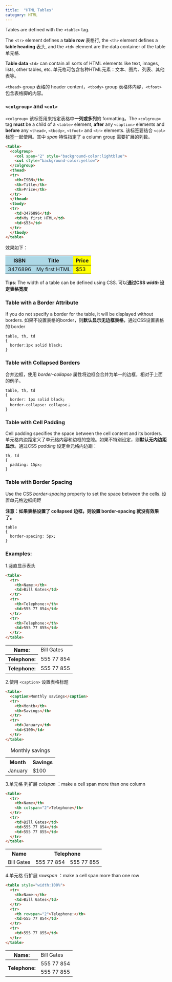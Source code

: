 ```yaml
---
title:  "HTML Tables"
category: HTML
---
```

Tables are defined with the `<table>` tag.

The `<tr>` element defines a **table row** 表格行, the `<th>` element defines a **table heading** 表头, and the `<td>` element are the data container of the table 单元格.

**Table data** `<td>` can contain all sorts of HTML elements like text, images, lists, other tables, etc. 单元格可包含各种HTML元素：文本、图片、列表、其他表等。

`<thead>` group 表格的 header content，`<tbody>` group 表格体内容，`<tfoot>` 包含表格脚的内容。

<!--more-->

### `<colgroup>` and `<col>`

`<colgroup>` 该标签用来指定表格中**一列或多列**的 formatting。The `<colgroup>` tag **must** be a child of a `<table>` element, **after** any `<caption>` elements and **before** any `<thead>`, `<tbody>`, `<tfoot>` and `<tr>` elements. 该标签要结合 `<col>` 标签一起使用。其中 _span_ 特性指定了 a column group 需要扩展的列数。

```html
<table>
  <colgroup>
    <col span="2" style="background-color:lightblue">
    <col style="background-color:yellow">
  </colgroup>
  <thead>
  <tr>
    <th>ISBN</th>
    <th>Title</th>
    <th>Price</th>
  </tr>
  </thead>
  <tbody>
  <tr>
    <td>3476896</td>
    <td>My first HTML</td>
    <td>$53</td>
  </tr>
  </tbody>
</table>
```

效果如下：

<table>
  <colgroup>
    <col span="2" style="background-color:lightblue">
    <col style="background-color:yellow">
  </colgroup>
  <thead>
    <tr>
      <th>ISBN</th>
      <th>Title</th>
      <th>Price</th>
    </tr>
  </thead>
  <tbody>
    <tr>
      <td>3476896</td>
      <td>My first HTML</td>
      <td>$53</td>
    </tr>
  </tbody>
</table>

**Tips**: The width of a table can be defined using CSS. 可以**通过CSS _width_ 设定表格宽度**

### Table with a Border Attribute

If you do not specify a border for the table, it will be displayed without borders. 如果不设置表格的border，则**默认显示无边框表格**，通过CSS设置表格的 border

    table, th, td
    {
      border:1px solid black;
    }

### Table with Collapsed Borders

合并边框，使用 _border-collapse_ 属性将边框会合并为单一的边框，相对于上面的例子。

    table, th, td
    {
      border: 1px solid black;
      border-collapse: collapse；
    }

### Table with Cell Padding

Cell padding specifies the space between the cell content and its borders. 单元格内边距定义了单元格内容和边框的空隙。如果不特别设定，则**默认无内边距显示**。通过CSS _padding_ 设定单元格内边距：

    th, td
    {
      padding: 15px;
    }

### Table with Border Spacing

Use the CSS _border-spacing_ property to set the space between the cells. 设置单元格边框间距

**注意：如果表格设置了 collapsed 边框，则设置 border-spacing 就没有效果了。**

    table
    {
      border-spacing: 5px;
    }

### Examples:

1.竖直显示表头

```html
<table>
  <tr>
    <th>Name:</th>
    <td>Bill Gates</td>
  </tr>
  <tr>
    <th>Telephone:</th>
    <td>555 77 854</td>
  </tr>
  <tr>
    <th>Telephone:</th>
    <td>555 77 855</td>
  </tr>
</table>
```

<table>
  <tr>
    <th>Name:</th>
    <td>Bill Gates</td>
  </tr>
  <tr>
    <th>Telephone:</th>
    <td>555 77 854</td>
  </tr>
  <tr>
    <th>Telephone:</th>
    <td>555 77 855</td>
  </tr>
</table>

2.使用 `<caption>` 设置表格标题

```html
<table>
  <caption>Monthly savings</caption>
  <tr>
    <th>Month</th>
    <th>Savings</th>
  </tr>
  <tr>
    <td>January</td>
    <td>$100</td>
  </tr>
</table>
```

<table>
  <caption>Monthly savings</caption>
  <tr>
    <th>Month</th>
    <th>Savings</th>
  </tr>
  <tr>
    <td>January</td>
    <td>$100</td>
  </tr>
</table>

3.单元格 列扩展 _colspan_ ：make a cell span more than one column

```html
<table>
  <tr>
    <th>Name</th>
    <th colspan="2">Telephone</th>
  </tr>
  <tr>
    <td>Bill Gates</td>
    <td>555 77 854</td>
    <td>555 77 855</td>
  </tr>
</table>
```

<table>
  <tr>
    <th>Name</th>
    <th colspan="2">Telephone</th>
  </tr>
  <tr>
    <td>Bill Gates</td>
    <td>555 77 854</td>
    <td>555 77 855</td>
  </tr>
</table>

4.单元格 行扩展 _rowspan_ ：make a cell span more than one row

```html
<table style="width:100%">
  <tr>
    <th>Name:</th>
    <td>Bill Gates</td>
  </tr>
  <tr>
    <th rowspan="2">Telephone:</th>
    <td>555 77 854</td>
  </tr>
  <tr>
    <td>555 77 855</td>
  </tr>
</table>
```

<table style="width:100%">
  <tr>
    <th>Name:</th>
    <td>Bill Gates</td>
  </tr>
  <tr>
    <th rowspan="2">Telephone:</th>
    <td>555 77 854</td>
  </tr>
  <tr>
    <td>555 77 855</td>
  </tr>
</table>
